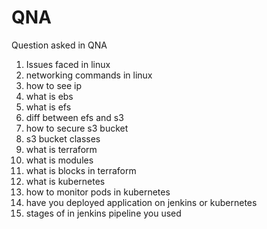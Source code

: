 # QNA
Question asked in QNA

1. Issues faced in linux
2. networking commands in linux
3. how to see ip
4. what is ebs
5. what is efs
6. diff between efs and s3
7. how to secure s3 bucket
8. s3 bucket classes
9. what is terraform
10. what is modules
11. what is blocks in terraform
12. what is kubernetes
13. how to monitor pods in kubernetes
14. have you deployed application on jenkins or kubernetes
15. stages of in jenkins pipeline you used
